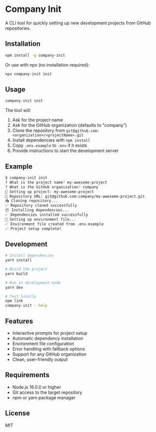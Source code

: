 # Company Init

A CLI tool for quickly setting up new development projects from GitHub repositories.

## Installation

```bash
npm install -g company-init
```

Or use with npx (no installation required):

```bash
npx company-init init
```

## Usage

```bash
company-init init
```

The tool will:
1. Ask for the project name
2. Ask for the GitHub organization (defaults to "company")
3. Clone the repository from `git@github.com:<organization>/<projectName>.git`
4. Install dependencies with `npm install`
5. Copy `.env.example` to `.env` if it exists
6. Provide instructions to start the development server

## Example

```bash
$ company-init init
? What is the project name? my-awesome-project
? What is the GitHub organization? company
📁 Setting up project: my-awesome-project
🔗 Repository URL: git@github.com:company/my-awesome-project.git
📥 Cloning repository...
✅ Repository cloned successfully
📦 Installing dependencies...
✅ Dependencies installed successfully
🔧 Setting up environment file...
✅ Environment file created from .env.example
✅ Project setup complete!
```

## Development

```bash
# Install dependencies
yarn install

# Build the project
yarn build

# Run in development mode
yarn dev

# Test locally
npm link
company-init --help
```

## Features

- Interactive prompts for project setup
- Automatic dependency installation
- Environment file configuration
- Error handling with fallback options
- Support for any GitHub organization
- Clean, user-friendly output

## Requirements

- Node.js 16.0.0 or higher
- Git access to the target repository
- npm or yarn package manager

## License

MIT